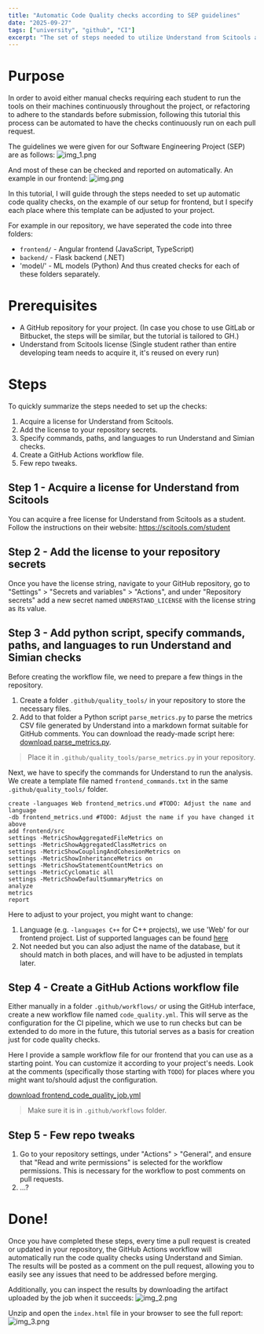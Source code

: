 ```yaml
---
title: "Automatic Code Quality checks according to SEP guidelines"
date: "2025-09-27"
tags: ["university", "github", "CI"]
excerpt: "The set of steps needed to utilize Understand from Scitools and Simian checks within Github Actions."
---
```


# Purpose

In order to avoid either manual checks requiring each student to run the tools on their machines continuously throughout the project, or refactoring to adhere to the standards before submission, following this tutorial this process can be automated to have the checks continuously run on each pull request.

The guidelines we were given for our Software Engineering Project (SEP) are as follows:
![img_1.png](img_1.png)

And most of these can be checked and reported on automatically.
An example in our frontend:
![img.png](img.png)



In this tutorial, I will guide through the steps needed to set up automatic code quality checks, on the example of our setup for frontend, but I specify each place where this template can be adjusted to your project.

For example in our repository, we have seperated the code into three folders:
- `frontend/` - Angular frontend (JavaScript, TypeScript)
- `backend/` - Flask backend (.NET)
- 'model/' - ML models (Python)
And thus created checks for each of these folders separately.

# Prerequisites

- A GitHub repository for your project. 
(In case you chose to use GitLab or Bitbucket, the steps will be similar, but the tutorial is tailored to GH.)
- Understand from Scitools license
  (Single student rather than entire developing team needs to acquire it, it's reused on every run)

# Steps
To quickly summarize the steps needed to set up the checks:
1. Acquire a license for Understand from Scitools.
2. Add the license to your repository secrets.
3. Specify commands, paths, and languages to run Understand and Simian checks.
4. Create a GitHub Actions workflow file.
5. Few repo tweaks.

## Step 1 - Acquire a license for Understand from Scitools

You can acquire a free license for Understand from Scitools as a student. Follow the instructions on their website: https://scitools.com/student

## Step 2 - Add the license to your repository secrets

Once you have the license string, navigate to your GitHub repository, go to "Settings" > "Secrets and variables" > "Actions", and under "Repository secrets" add a new secret named `UNDERSTAND_LICENSE` with the license string as its value.

## Step 3 - Add python script, specify commands, paths, and languages to run Understand and Simian checks

Before creating the workflow file, we need to prepare a few things in the repository.

1. Create a folder `.github/quality_tools/` in your repository to store the necessary files.
2. Add to that folder a Python script `parse_metrics.py` to parse the metrics CSV file generated by Understand into a markdown format suitable for GitHub comments. You can download the ready-made script here: [download parse_metrics.py](downloads/parse_metrics.py).

> Place it in `.github/quality_tools/parse_metrics.py` in your repository.

Next, we have to specify the commands for Understand to run the analysis. We create a template file named `frontend_commands.txt` in the same `.github/quality_tools/` folder.

```aiignore
create -languages Web frontend_metrics.und #TODO: Adjust the name and language
-db frontend_metrics.und #TODO: Adjust the name if you have changed it above
add frontend/src
settings -MetricShowAggregatedFileMetrics on
settings -MetricShowAggregatedClassMetrics on
settings -MetricShowCouplingAndCohesionMetrics on
settings -MetricShowInheritanceMetrics on
settings -MetricShowStatementCountMetrics on
settings -MetricCyclomatic all
settings -MetricShowDefaultSummaryMetrics on
analyze
metrics
report
```
Here to adjust to your project, you might want to change:
1. Language (e.g. `-languages C++` for C++ projects), we use 'Web' for our frontend project. List of supported languages can be found [here](https://scitools.com/support/languages/)
2. Not needed but you can also adjust the name of the database, but it should match in both places, and will have to be adjusted in templats later.

## Step 4 - Create a GitHub Actions workflow file

Either manually in a folder `.github/workflows/` or using the GitHub interface, create a new workflow file named `code_quality.yml`.
This will serve as the configuration for the CI pipeline, which we use to run checks but can be extended to do more in the future, this tutorial serves as a basis for creation just for code quality checks.


Here I provide a sample workflow file for our frontend that you can use as a starting point. You can customize it according to your project's needs.
Look at the comments (specifically those starting with `TODO`) for places where you might want to/should adjust the configuration.

[download frontend_code_quality_job.yml](downloads/frontend_code_quality_job.yml)

> Make sure it is in `.github/workflows` folder.

## Step 5 - Few repo tweaks

1. Go to your repository settings, under "Actions" > "General", and ensure that "Read and write permissions" is selected for the workflow permissions. This is necessary for the workflow to post comments on pull requests.
2. ...?

# Done!

Once you have completed these steps, every time a pull request is created or updated in your repository, the GitHub Actions workflow will automatically run the code quality checks using Understand and Simian. The results will be posted as a comment on the pull request, allowing you to easily see any issues that need to be addressed before merging.

Additionally, you can inspect the results by downloading the artifact uploaded by the job when it succeeds:
![img_2.png](img_2.png)

Unzip and open the `index.html` file in your browser to see the full report:
![img_3.png](img_3.png)